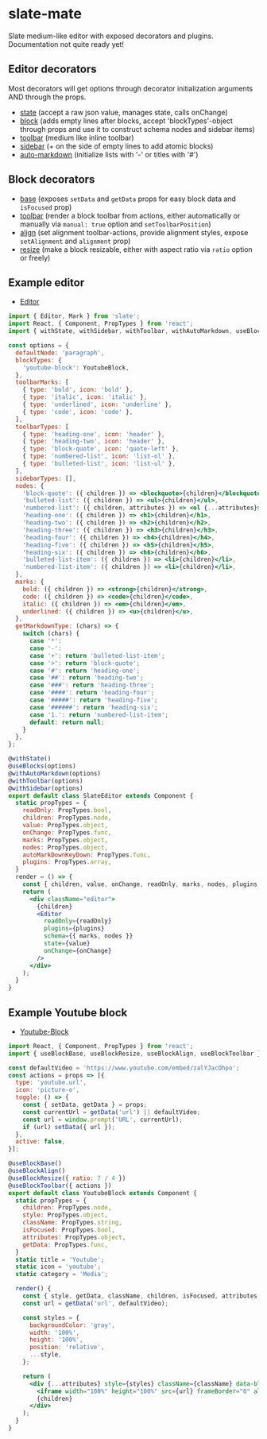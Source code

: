 # slate-mate
Slate medium-like editor with exposed decorators and plugins.
Documentation not quite ready yet!

## Editor decorators
Most decorators will get options through decorator initialization arguments AND through the props.
- [state](https://github.com/bkniffler/slate-mate/blob/master/src/editor-decorators/state.js) (accept a raw json value, manages state, calls onChange)
- [block](https://github.com/bkniffler/slate-mate/blob/master/src/editor-decorators/blocks.js) (adds empty lines after blocks, accept 'blockTypes'-object through props and use it to construct schema nodes and sidebar items)
- [toolbar](https://github.com/bkniffler/slate-mate/blob/master/src/editor-decorators/toolbar.js) (medium like inline toolbar)
- [sidebar](https://github.com/bkniffler/slate-mate/blob/master/src/editor-decorators/sidebar.js) (+ on the side of empty lines to add atomic blocks)
- [auto-markdown](https://github.com/bkniffler/slate-mate/blob/master/src/editor-decorators/auto-markdown.js) (initialize lists with '-' or titles with '#')

## Block decorators
- [base](https://github.com/bkniffler/slate-mate/blob/master/src/block-decorators/base.js) (exposes `setData` and `getData` props for easy block data and `isFocused` prop)
- [toolbar](https://github.com/bkniffler/slate-mate/blob/master/src/block-decorators/toolbar.js) (render a block toolbar from actions, either automatically or manually via `manual: true` option and `setToolbarPosition`)
- [align](https://github.com/bkniffler/slate-mate/blob/master/src/block-decorators/align.js) (set alignment toolbar-actions, provide alignment styles, expose `setAlignment` and `alignment` prop)
- [resize](https://github.com/bkniffler/slate-mate/blob/master/src/block-decorators/resize.js) (make a block resizable, either with aspect ratio via `ratio` option or freely)

## Example editor
- [Editor](https://github.com/bkniffler/slate-mate/blob/master/docs/editor.js)
```jsx
import { Editor, Mark } from 'slate';
import React, { Component, PropTypes } from 'react';
import { withState, withSidebar, withToolbar, withAutoMarkdown, useBlocks } from 'slate-mate';

const options = {
  defaultNode: 'paragraph',
  blockTypes: {
    'youtube-block': YoutubeBlock,
  },
  toolbarMarks: [
    { type: 'bold', icon: 'bold' },
    { type: 'italic', icon: 'italic' },
    { type: 'underlined', icon: 'underline' },
    { type: 'code', icon: 'code' },
  ],
  toolbarTypes: [
    { type: 'heading-one', icon: 'header' },
    { type: 'heading-two', icon: 'header' },
    { type: 'block-quote', icon: 'quote-left' },
    { type: 'numbered-list', icon: 'list-ol' },
    { type: 'bulleted-list', icon: 'list-ul' },
  ],
  sidebarTypes: [],
  nodes: {
    'block-quote': ({ children }) => <blockquote>{children}</blockquote>,
    'bulleted-list': ({ children }) => <ul>{children}</ul>,
    'numbered-list': ({ children, attributes }) => <ol {...attributes}>{children}</ol>,
    'heading-one': ({ children }) => <h1>{children}</h1>,
    'heading-two': ({ children }) => <h2>{children}</h2>,
    'heading-three': ({ children }) => <h3>{children}</h3>,
    'heading-four': ({ children }) => <h4>{children}</h4>,
    'heading-five': ({ children }) => <h5>{children}</h5>,
    'heading-six': ({ children }) => <h6>{children}</h6>,
    'bulleted-list-item': ({ children }) => <li>{children}</li>,
    'numbered-list-item': ({ children }) => <li>{children}</li>,
  },
  marks: {
    bold: ({ children }) => <strong>{children}</strong>,
    code: ({ children }) => <code>{children}</code>,
    italic: ({ children }) => <em>{children}</em>,
    underlined: ({ children }) => <u>{children}</u>,
  },
  getMarkdownType: (chars) => {
    switch (chars) {
      case '*':
      case '-':
      case '+': return 'bulleted-list-item';
      case '>': return 'block-quote';
      case '#': return 'heading-one';
      case '##': return 'heading-two';
      case '###': return 'heading-three';
      case '####': return 'heading-four';
      case '#####': return 'heading-five';
      case '######': return 'heading-six';
      case '1.': return 'numbered-list-item';
      default: return null;
    }
  },
};

@withState()
@useBlocks(options)
@withAutoMarkdown(options)
@withToolbar(options)
@withSidebar(options)
export default class SlateEditor extends Component {
  static propTypes = {
    readOnly: PropTypes.bool,
    children: PropTypes.node,
    value: PropTypes.object,
    onChange: PropTypes.func,
    marks: PropTypes.object,
    nodes: PropTypes.object,
    autoMarkDownKeyDown: PropTypes.func,
    plugins: PropTypes.array,
  }
  render = () => {
    const { children, value, onChange, readOnly, marks, nodes, plugins } = this.props;
    return (
      <div className="editor">
        {children}
        <Editor
          readOnly={readOnly}
          plugins={plugins}
          schema={{ marks, nodes }}
          state={value}
          onChange={onChange}
        />
      </div>
    );
  }
}
```

## Example Youtube block
- [Youtube-Block](https://github.com/bkniffler/slate-mate/blob/master/docs/youtube-block.js)
```jsx
import React, { Component, PropTypes } from 'react';
import { useBlockBase, useBlockResize, useBlockAlign, useBlockToolbar } from 'slate-mate';

const defaultVideo = 'https://www.youtube.com/embed/zalYJacOhpo';
const actions = props => [{
  type: 'youtube.url',
  icon: 'picture-o',
  toggle: () => {
    const { setData, getData } = props;
    const currentUrl = getData('url') || defaultVideo;
    const url = window.prompt('URL', currentUrl);
    if (url) setData({ url });
  },
  active: false,
}];

@useBlockBase()
@useBlockAlign()
@useBlockResize({ ratio: 7 / 4 })
@useBlockToolbar({ actions })
export default class YoutubeBlock extends Component {
  static propTypes = {
    children: PropTypes.node,
    style: PropTypes.object,
    className: PropTypes.string,
    isFocused: PropTypes.bool,
    attributes: PropTypes.object,
    getData: PropTypes.func,
  }
  static title = 'Youtube';
  static icon = 'youtube';
  static category = 'Media';

  render() {
    const { style, getData, className, children, isFocused, attributes } = this.props;
    const url = getData('url', defaultVideo);

    const styles = {
      backgroundColor: 'gray',
      width: '100%',
      height: '100%',
      position: 'relative',
      ...style,
    };

    return (
      <div {...attributes} style={styles} className={className} data-block-active={isFocused}>
        <iframe width="100%" height="100%" src={url} frameBorder="0" allowFullScreen />
        {children}
      </div>
    );
  }
}
```
